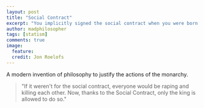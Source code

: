 ```yaml
---
layout: post
title: "Social Contract"
excerpt: "You implicitly signed the social contract when you were born."
author: madphilosopher
tags: [statism]
comments: true
image:
  feature:
  credit: Jon Roelofs
---
```


A modern invention of philosophy to justify the actions of the monarchy.

> "If it weren't for the social contract, everyone would be raping and killing each other.  Now, thanks to the Social Contract, only the king is allowed to do so."

